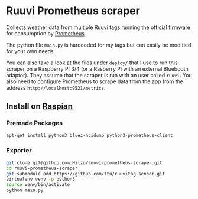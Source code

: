 # Ruuvi Prometheus scraper

Collects weather data from multiple
[Ruuvi tags](https://ruuvi.com/ruuvitag-specs/) running the
[official firmware](https://lab.ruuvi.com/ruuvitag-fw/) for consumption by
[Prometheus](http://www.prometheus.io).

The python file `main.py` is hardcoded for my tags but can easily be modified
for your own needs.

You can also take a look at the files under `deploy/` that I use to run this
scraper on a Raspberry PI 3/4 (or a Rasberry Pi with an external Bluebooth
adaptor). They assume that the scraper is run with an user called `ruuvi`.
You also need to configure Prometheus to scrape data from the app from the
address `http://localhost:9521/metrics`.

## Install on [Raspian](https://www.raspbian.org)

### Premade Packages

```bash
apt-get install python3 bluez-hcidump python3-prometheus-client
```

### Exporter


```bash
git clone git@github.com:Hilzu/ruuvi-prometheus-scraper.git
cd ruuvi-prometheus-scraper
git submodule add https://github.com/ttu/ruuvitag-sensor.git
virtualenv venv -p python3
source venv/bin/activate
python main.py
```
